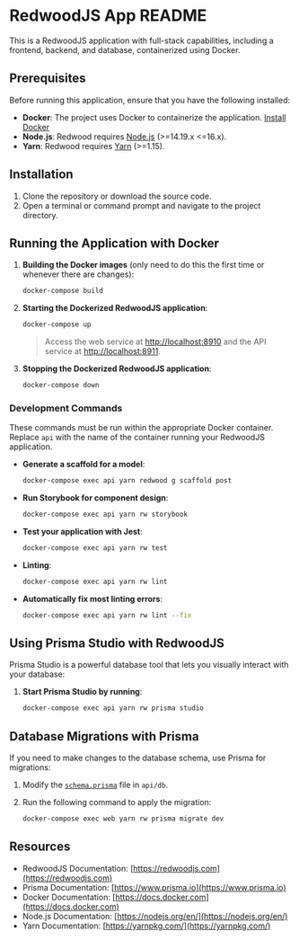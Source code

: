 # RedwoodJS App README

This is a RedwoodJS application with full-stack capabilities, including a frontend, backend, and database, containerized using Docker.

## Prerequisites

Before running this application, ensure that you have the following installed:

- **Docker**: The project uses Docker to containerize the application. [Install Docker](https://docs.docker.com/get-docker/)
- **Node.js**: Redwood requires [Node.js](https://nodejs.org/en/) (>=14.19.x <=16.x).
- **Yarn**: Redwood requires [Yarn](https://yarnpkg.com/) (>=1.15).

## Installation

1. Clone the repository or download the source code.
2. Open a terminal or command prompt and navigate to the project directory.

## Running the Application with Docker

1. **Building the Docker images** (only need to do this the first time or whenever there are changes):

   ```bash
   docker-compose build
   ```

2. **Starting the Dockerized RedwoodJS application**:

   ```bash
   docker-compose up
   ```

   > Access the web service at [http://localhost:8910](http://localhost:8910) and the API service at [http://localhost:8911](http://localhost:8911).

3. **Stopping the Dockerized RedwoodJS application**:

   ```bash
   docker-compose down
   ```

### Development Commands

These commands must be run within the appropriate Docker container. Replace `api` with the name of the container running your RedwoodJS application.

- **Generate a scaffold for a model**:

  ```bash
  docker-compose exec api yarn redwood g scaffold post
  ```

- **Run Storybook for component design**:

  ```bash
  docker-compose exec api yarn rw storybook
  ```

- **Test your application with Jest**:

  ```bash
  docker-compose exec api yarn rw test
  ```

- **Linting**:

  ```bash
  docker-compose exec api yarn rw lint
  ```

- **Automatically fix most linting errors**:

  ```bash
  docker-compose exec api yarn rw lint --fix
  ```

## Using Prisma Studio with RedwoodJS

Prisma Studio is a powerful database tool that lets you visually interact with your database:

1. **Start Prisma Studio by running**:

   ```bash
   docker-compose exec api yarn rw prisma studio
   ```

## Database Migrations with Prisma

If you need to make changes to the database schema, use Prisma for migrations:

1. Modify the [`schema.prisma`](api/db/schema.prisma) file in `api/db`.
2. Run the following command to apply the migration:

   ```bash
   docker-compose exec web yarn rw prisma migrate dev
   ```

## Resources

- RedwoodJS Documentation: [https://redwoodjs.com](https://redwoodjs.com)
- Prisma Documentation: [https://www.prisma.io](https://www.prisma.io)
- Docker Documentation: [https://docs.docker.com](https://docs.docker.com)
- Node.js Documentation: [https://nodejs.org/en/](https://nodejs.org/en/)
- Yarn Documentation: [https://yarnpkg.com/](https://yarnpkg.com/)
